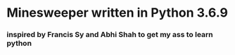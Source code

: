 # Minesweeper written in Python 3.6.9
### inspired by Francis Sy and Abhi Shah to get my ass to learn python
